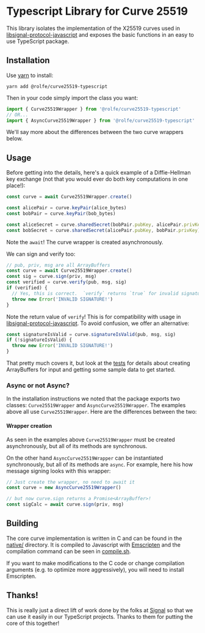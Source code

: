 # Typescript Library for Curve 25519

This library isolates the implementation of the X25519 curves used in [libsignal-protocol-javascript](https://github.com/signalapp/libsignal-protocol-javascript)
and exposes the basic functions in an easy to use TypeScript package.

## Installation

Use [yarn](https://yarnpkg.com/) to install:

```
yarn add @rolfe/curve25519-typescript
```

Then in your code simply import the class you want:

```typescript
import { Curve25519Wrapper } from '@rolfe/curve25519-typescript'
// OR...
import { AsyncCurve25519Wrapper } from '@rolfe/curve25519-typescript'
```

We'll say more about the differences between the two curve wrappers below.

## Usage

Before getting into the details, here's a quick example of a Diffie-Hellman key exchange (not that you would ever do both key computations in one place!):

```typescript
const curve = await Curve25519Wrapper.create()

const alicePair = curve.keyPair(alice_bytes)
const bobPair = curve.keyPair(bob_bytes)

const aliceSecret = curve.sharedSecret(bobPair.pubKey, alicePair.privKey)
const bobSecret = curve.sharedSecret(alicePair.pubKey, bobPair.privKey)
```

Note the `await`! The curve wrapper is created asynchronously.

We can sign and verify too:

```typescript
// pub, priv, msg are all ArrayBuffers
const curve = await Curve25519Wrapper.create()
const sig = curve.sign(priv, msg)
const verified = curve.verify(pub, msg, sig)
if (verified) {
  // Yes, this is correct.  `verify` returns `true` for invalid signatures
  throw new Error('INVALID SIGNATURE!')
}
```

Note the return value of `verify`! This is for compatibility with usage in [libsignal-protocol-javascript](https://github.com/signalapp/libsignal-protocol-javascript).
To avoid confusion, we offer an alternative:

```typescript
const signatureIsValid = curve.signatureIsValid(pub, msg, sig)
if (!signatureIsValid) {
  throw new Error('INVALID SIGNATURE!')
}
```

That pretty much covers it, but look at the [tests](https://github.com/privacyresearchgroup/curve25519-typescript/tree/master/src/__tests__) for details about
creating ArrayBuffers for input and getting some sample data to get started.

### Async or not Async?

In the installation instructions we noted that the package exports two classes: `Curve25519Wrapper` and `AsyncCurve25519Wrapper`. The examples above
all use `Curve25519Wrapper`. Here are the differences between the two:

#### Wrapper creation

As seen in the examples above `Curve25519Wrapper` must be created asynchronously, but all of its methods are synchronous.

On the other hand `AsyncCurve25519Wrapper` can be instantiated synchronously, but all of its methods are `async`. For example, here his how
message signing looks with this wrapper:

```typescript
// Just create the wrapper, no need to await it
const curve = new AsyncCurve25519Wrapper()

// but now curve.sign returns a Promise<ArrayBuffer>!
const sigCalc = await curve.sign(priv, msg)
```

## Building

The core curve implementation is written in C and can be found in the [native/](https://github.com/privacyresearchgroup/curve25519-typescript/tree/master/native) directory. It is compiled
to Javascript with [Emscripten](https://emscripten.org/) and the compilation command can be seen in [compile.sh](https://github.com/privacyresearchgroup/curve25519-typescript/blob/master/compile.sh).

If you want to make modifications to the C code or change compilation arguments (e.g. to optimize more aggressively), you will need to install Emscripten.

## Thanks!

This is really just a direct lift of work done by the folks at [Signal](https://signal.org) so that we can use it easily in our TypeScript projects. Thanks to them for putting the core of this together!
